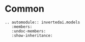 # Common


```{eval-rst}
.. automodule:: invertedai.models
   :members:
   :undoc-members:
   :show-inheritance:
```

<!-- .. autoclass:: invertedai.api_resources.TestReturn -->



